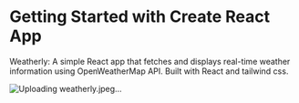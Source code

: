 # Getting Started with Create React App

Weatherly: A simple React app that fetches and displays real-time weather information using OpenWeatherMap API. Built with React and tailwind css.

![Uploading weatherly.jpeg…]()

